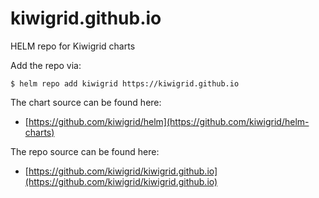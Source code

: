 # kiwigrid.github.io
HELM repo for Kiwigrid charts

Add the repo via:
```console
$ helm repo add kiwigrid https://kiwigrid.github.io
```

The chart source can be found here:
* [https://github.com/kiwigrid/helm](https://github.com/kiwigrid/helm-charts)

The repo source can be found here:
* [https://github.com/kiwigrid/kiwigrid.github.io](https://github.com/kiwigrid/kiwigrid.github.io)
